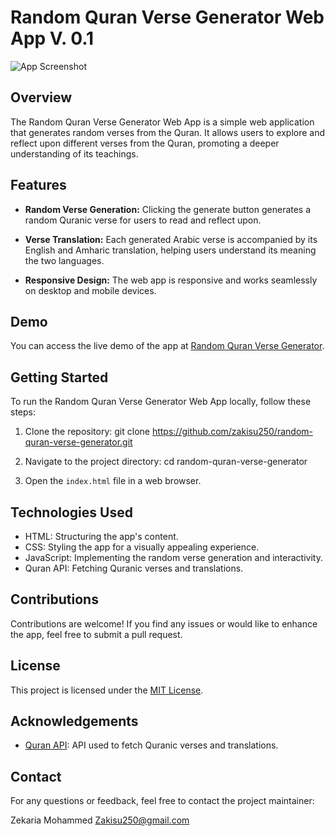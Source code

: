 # Random Quran Verse Generator Web App V. 0.1

![App Screenshot]([screenshot.png](https://github.com/zakisu250/Random-Quran-Verse/blob/main/images/Screenshot_RQVG.png))

## Overview

The Random Quran Verse Generator Web App is a simple web application that generates random verses from the Quran.
It allows users to explore and reflect upon different verses from the Quran, promoting a deeper understanding of its teachings.

## Features

- **Random Verse Generation:** Clicking the generate button generates a random Quranic verse for users to read and reflect upon.

- **Verse Translation:** Each generated Arabic verse is accompanied by its English and Amharic translation, helping users understand its meaning the two languages.

- **Responsive Design:** The web app is responsive and works seamlessly on desktop and mobile devices.

## Demo

You can access the live demo of the app at [Random Quran Verse Generator](https://random-quran-verse.vercel.app/).

## Getting Started

To run the Random Quran Verse Generator Web App locally, follow these steps:

1. Clone the repository:
git clone https://github.com/zakisu250/random-quran-verse-generator.git

2. Navigate to the project directory:
cd random-quran-verse-generator

3. Open the `index.html` file in a web browser.

## Technologies Used

- HTML: Structuring the app's content.
- CSS: Styling the app for a visually appealing experience.
- JavaScript: Implementing the random verse generation and interactivity.
- Quran API: Fetching Quranic verses and translations.

## Contributions

Contributions are welcome! If you find any issues or would like to enhance the app, feel free to submit a pull request.

## License

This project is licensed under the [MIT License](LICENSE).

## Acknowledgements

- [Quran API]([https://quranapi.net](https://github.com/fawazahmed0/quran-api)): API used to fetch Quranic verses and translations.

## Contact

For any questions or feedback, feel free to contact the project maintainer:

Zekaria Mohammed
Zakisu250@gmail.com
